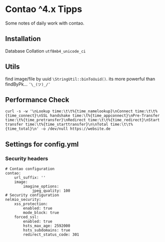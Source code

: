 # Contao ^4.x Tipps
 Some notes of daily work with contao. 


## Installation
Database Collation `utf8mb4_unicode_ci`

## Utils
find image/file by uuid `\StringUtil::binToUuid()`. its more powerful than findByPk... ` ¯\_(ツ)_/¯ `

## Performance Check
```
curl -s -w '\nLookup time:\t\t%{time_namelookup}\nConnect time:\t\t%{time_connect}\nSSL handshake time:\t%{time_appconnect}\nPre-Transfer time:\t%{time_pretransfer}\nRedirect time:\t\t%{time_redirect}\nStart transfer time:\t%{time_starttransfer}\n\nTotal time:\t\t%{time_total}\n' -o /dev/null https://website.de
```

## Settings for config.yml
### Security headers
```
# Contao configuration
contao:
    url_suffix: ''
    image:
        imagine_options:
            jpeg_quality: 100
# Security configuration
nelmio_security:
    xss_protection:
        enabled: true
        mode_block: true
    forced_ssl:
        enabled: true
        hsts_max_age: 2592000
        hsts_subdomains: true
        redirect_status_code: 301
```



